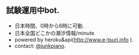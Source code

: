 ## 試験運用中bot.

- 日本時間、0時から6時に可動.
- 日本全国どこかの潮汐情報/minute.
- powered by heroku&api(http://www.e-tsuri.info ). 
- contact: [@junkpiano](https://twitter.com/junkpiano).

